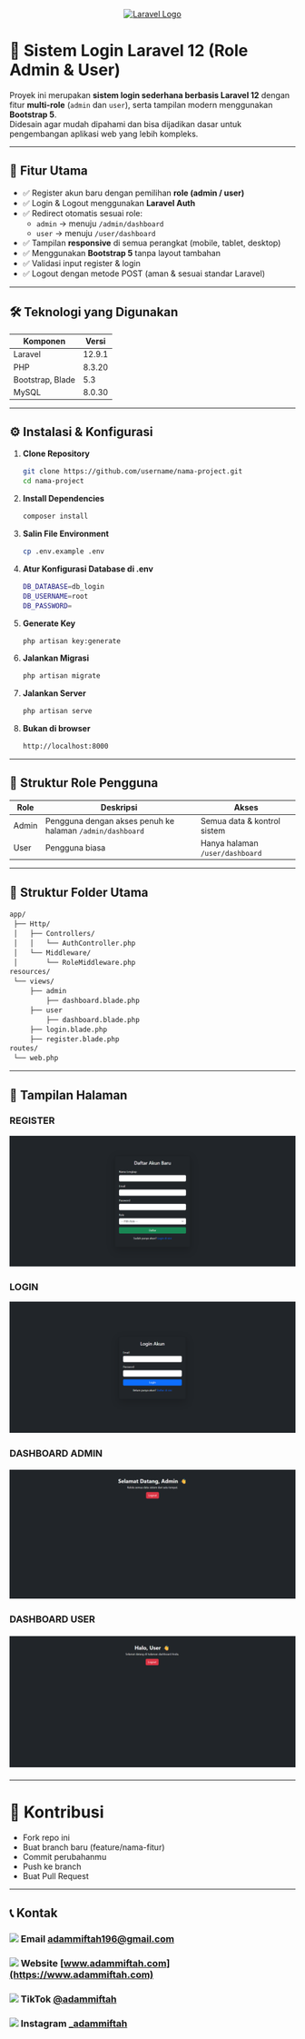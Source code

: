 <p align="center"><a href="https://laravel.com" target="_blank"><img src="https://raw.githubusercontent.com/laravel/art/master/logo-lockup/5%20SVG/2%20CMYK/1%20Full%20Color/laravel-logolockup-cmyk-red.svg" width="400" alt="Laravel Logo"></a></p>

# 🔐 Sistem Login Laravel 12 (Role Admin & User)

Proyek ini merupakan **sistem login sederhana berbasis Laravel 12** dengan fitur **multi-role** (`admin` dan `user`), serta tampilan modern menggunakan **Bootstrap 5**.  
Didesain agar mudah dipahami dan bisa dijadikan dasar untuk pengembangan aplikasi web yang lebih kompleks.

---

## 🚀 Fitur Utama

- ✅ Register akun baru dengan pemilihan **role (admin / user)**
- ✅ Login & Logout menggunakan **Laravel Auth**
- ✅ Redirect otomatis sesuai role:
  - `admin` → menuju `/admin/dashboard`
  - `user` → menuju `/user/dashboard`
- ✅ Tampilan **responsive** di semua perangkat (mobile, tablet, desktop)
- ✅ Menggunakan **Bootstrap 5** tanpa layout tambahan
- ✅ Validasi input register & login
- ✅ Logout dengan metode POST (aman & sesuai standar Laravel)

---

## 🛠️ Teknologi yang Digunakan

| Komponen | Versi |
|-----------|--------|
| Laravel | 12.9.1 |
| PHP | 8.3.20 |
| Bootstrap, Blade | 5.3 |
| MySQL | 8.0.30 | 

---

## ⚙️ Instalasi & Konfigurasi

1. **Clone Repository**
   ```bash
   git clone https://github.com/username/nama-project.git
   cd nama-project
2. **Install Dependencies**
   ```bash
   composer install
3. **Salin File Environment**
   ```bash
   cp .env.example .env
4. **Atur Konfigurasi Database di .env**
   ```bash
   DB_DATABASE=db_login
   DB_USERNAME=root
   DB_PASSWORD=
   ```
5. **Generate Key**
   ```bash
   php artisan key:generate
6. **Jalankan Migrasi**
   ```bash
   php artisan migrate
7. **Jalankan Server**
   ```bash
   php artisan serve
8. **Bukan di browser**
   ```bash
   http://localhost:8000

---

## 👥 Struktur Role Pengguna
| Role  | Deskripsi                                                 | Akses                           |
| ----- | --------------------------------------------------------- | ------------------------------- |
| Admin | Pengguna dengan akses penuh ke halaman `/admin/dashboard` | Semua data & kontrol sistem     |
| User  | Pengguna biasa                                            | Hanya halaman `/user/dashboard` |

---

## 🧩 Struktur Folder Utama
```bash
app/
 ├── Http/
 │   ├── Controllers/
 │   │   └── AuthController.php
 │   └── Middleware/
 │       └── RoleMiddleware.php
resources/
 └── views/
     ├── admin
         ├── dashboard.blade.php
     ├── user
         ├── dashboard.blade.php   
     ├── login.blade.php
     ├── register.blade.php
routes/
 └── web.php
```

---

## 📸 Tampilan Halaman
### REGISTER

  ![Tampilan Register](public/images/register.png)

### LOGIN
  ![Tampilan Login](public/images/login.png)

### DASHBOARD ADMIN
#### ![Tampilan Dashboard Admin](public/images/dashboardAdmin.png)

### DASHBOARD USER
#### ![Tampilan Dashboard User](public/images/dashboardUser.png)

--- 

# 🤝 Kontribusi
- Fork repo ini
- Buat branch baru (feature/nama-fitur)
- Commit perubahanmu
- Push ke branch
- Buat Pull Request

---

## 📞 Kontak
### <img src="https://cdn.simpleicons.org/gmail/EA4335" width="20"/> Email **[adammiftah196@gmail.com](mailto:adammiftah196@gmail.com)**
### <img src="https://cdn.simpleicons.org/googlechrome/4285F4" width="20"/> Website **[www.adammiftah.com](https://www.adammiftah.com)**
### <img src="https://cdn.simpleicons.org/tiktok/000000" width="20"/> TikTok **[@adammiftah](https://www.tiktok.com/@adammiftah)**
### <img src="https://cdn.simpleicons.org/instagram/E4405F" width="20"/> Instagram **[_adammiftah](https://www.instagram.com/_adammiftah)**
